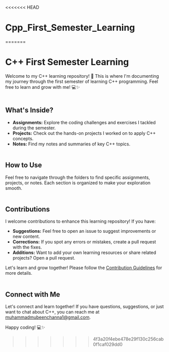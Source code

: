 <<<<<<< HEAD
# Cpp_First_Semester_Learning
=======
# C++ First Semester Learning

Welcome to my C++ learning repository! 🚀 This is where I'm documenting my journey through the first semester of learning C++ programming. Feel free to learn and grow with me! 💻✨
<br></br>

## What's Inside?

- **Assignments:** Explore the coding challenges and exercises I tackled during the semester.
- **Projects:** Check out the hands-on projects I worked on to apply C++ concepts.
- **Notes:** Find my notes and summaries of key C++ topics.
<br></br>

## How to Use

Feel free to navigate through the folders to find specific assignments, projects, or notes. Each section is organized to make your exploration smooth.
<br></br>

## Contributions

I welcome contributions to enhance this learning repository! If you have:

- **Suggestions:** Feel free to open an issue to suggest improvements or new content.
- **Corrections:** If you spot any errors or mistakes, create a pull request with the fixes.
- **Additions:** Want to add your own learning resources or share related projects? Open a pull request.

Let's learn and grow together! Please follow the [Contribution Guidelines](CONTRIBUTING.md) for more details.
<br></br>

## Connect with Me

Let's connect and learn together! If you have questions, suggestions, or just want to chat about C++, you can reach me at muhammadmubeenchanna1@gmail.com.

Happy coding! 💻✨
>>>>>>> 4f3a20f4ebe478e29f130c256cab0f1caf029dd0
